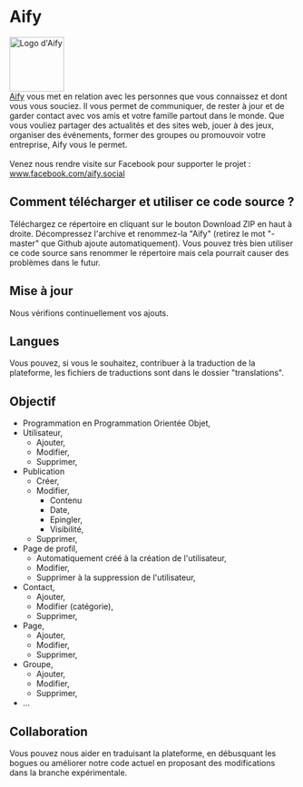 # Aify
<img src="https://aify.social/assets/pictures/Aify.png" height="96" alt="Logo d'Aify" /><br>
[Aify](https://aify.social/) vous met en relation avec les personnes que vous connaissez et dont vous vous souciez.
Il vous permet de communiquer, de rester à jour et de garder contact avec vos amis et votre famille partout dans le monde. Que vous vouliez partager des actualités et des sites web, jouer à des jeux, organiser des événements, former des groupes ou promouvoir votre entreprise, Aify vous le permet.<br><br>Venez nous rendre visite sur Facebook pour supporter le projet : www.facebook.com/aify.social

## Comment télécharger et utiliser ce code source ?
Téléchargez ce répertoire en cliquant sur le bouton Download ZIP en haut à droite. Décompressez l'archive et renommez-la "Aify" (retirez le mot "-master" que Github ajoute automatiquement). Vous pouvez très bien utiliser ce code source sans renommer le répertoire mais cela pourrait causer des problèmes dans le futur.

## Mise à jour
Nous vérifions continuellement vos ajouts.

## Langues
Vous pouvez, si vous le souhaitez, contribuer à la traduction de la plateforme, les fichiers de traductions sont dans le dossier "translations".

## Objectif
- Programmation en Programmation Orientée Objet,
- Utilisateur,
  - Ajouter,
  - Modifier,
  - Supprimer,
- Publication
  - Créer,
  - Modifier,
    - Contenu
    - Date,
    - Epingler,
    - Visibilité,
  - Supprimer,
- Page de profil,
  - Automatiquement créé à la création de l'utilisateur,
  - Modifier,
  - Supprimer à la suppression de l'utilisateur,
- Contact,
  - Ajouter,
  - Modifier (catégorie),
  - Supprimer,
- Page,
  - Ajouter,
  - Modifier,
  - Supprimer,
- Groupe,
  - Ajouter,
  - Modifier,
  - Supprimer,
- ...

## Collaboration
Vous pouvez nous aider en traduisant la plateforme, en débusquant les bogues ou améliorer notre code actuel en proposant des modifications dans la branche expérimentale.
